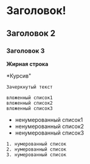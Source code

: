 # Заголовок!
## Заголовок 2
### Заголовок 3
**Жирная строка**

*Курсив"

`Зачеркнутый текст`

    вложенный список1
    вложенный список2
    вложенный список3

   * ненумерованный список1
   * ненумерованный список2
   * ненумерованный список3

    1. нумерованный список
    2. нумерованный список
    3. нумерованный список




